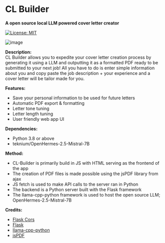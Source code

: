 # CL Builder #
**A open source local LLM powered cover letter creator**

[![License: MIT](https://img.shields.io/badge/License-MIT-yellow.svg)](https://opensource.org/licenses/MIT)

![image](https://github.com/jasonpantoronto/CL-Builder/assets/172641020/dfc5b825-7763-4b98-932f-74384e38107e)

**Description:**
<br>
CL Builder allows you to expedite your cover letter creation process by generating it using a LLM and outputting it as a formatted PDF ready to be submitted to your next job! All you have to do is enter simple information about you and copy paste the job description + your experience and a cover letter will be tailor made for you.


**Features:**
- Save your personal information to be used for future letters
- Automatic PDF export & formatting
- Letter tone tuning
- Letter length tuning
- User friendly web app UI

**Dependencies:**
- Python 3.8 or above
- teknium/OpenHermes-2.5-Mistral-7B

**Method:**
- CL-Builder is primarily build in JS with HTML serving as the frontend of the app
- The creation of PDF files is made possible using the jsPDF library from ajax
- JS fetch is used to make API calls to the server ran in Python
- The backend is a Python server built with the Flask framework
- The llama-cpp-python framework is used to host the open source LLM; OpenHermes-2.5-Mistral-7B

**Credits:**
- [Flask Cors](https://pypi.org/project/Flask-Cors/)
- [Flask](https://github.com/pallets/flask)
- [llama-cpp-python](https://github.com/abetlen/llama-cpp-python)
- [jsPDF](https://github.com/parallax/jsPDF)
